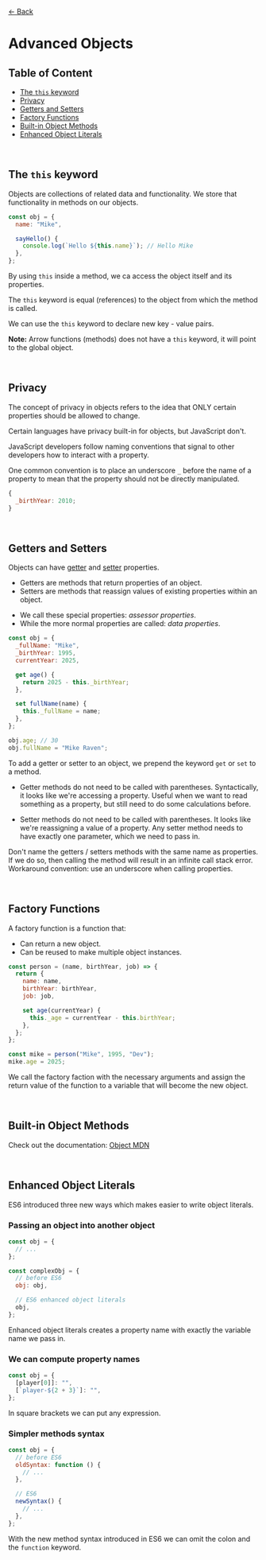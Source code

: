 [&larr; Back](./README.md)

# Advanced Objects

## Table of Content

- [The `this` keyword](#the-this-keyword)
- [Privacy](#privacy)
- [Getters and Setters](#getters-and-setters)
- [Factory Functions](#factory-functions)
- [Built-in Object Methods](#built-in-object-methods)
- [Enhanced Object Literals](#enhanced-object-literals)

<br>

## The `this` keyword

Objects are collections of related data and functionality. We store that functionality in methods on our objects.

```js
const obj = {
  name: "Mike",

  sayHello() {
    console.log(`Hello ${this.name}`); // Hello Mike
  },
};
```

By using `this` inside a method, we ca access the object itself and its properties.

The `this` keyword is equal (references) to the object from which the method is called.

We can use the `this` keyword to declare new key - value pairs.

**Note:** Arrow functions (methods) does not have a `this` keyword, it will point to the global object.

<br>

## Privacy

The concept of privacy in objects refers to the idea that ONLY certain properties should be allowed to change.

Certain languages have privacy built-in for objects, but JavaScript don't.

JavaScript developers follow naming conventions that signal to other developers how to interact with a property.

One common convention is to place an underscore `_` before the name of a property to mean that the property should not be directly manipulated.

```js
{
  _birthYear: 2010;
}
```

<br>

## Getters and Setters

Objects can have [getter](https://developer.mozilla.org/en-US/docs/Web/JavaScript/Reference/Functions/get) and [setter](https://developer.mozilla.org/en-US/docs/Web/JavaScript/Reference/Functions/set) properties.

- Getters are methods that return properties of an object.
- Setters are methods that reassign values of existing properties within an object.

<div></div>

- We call these special properties: _assessor properties_.
- While the more normal properties are called: _data properties_.

```js
const obj = {
  _fullName: "Mike",
  _birthYear: 1995,
  currentYear: 2025,

  get age() {
    return 2025 - this._birthYear;
  },

  set fullName(name) {
    this._fullName = name;
  },
};

obj.age; // 30
obj.fullName = "Mike Raven";
```

To add a getter or setter to an object, we prepend the keyword `get` or `set` to a method.

- Getter methods do not need to be called with parentheses. Syntactically, it looks like we're accessing a property. Useful when we want to read something as a property, but still need to do some calculations before.

- Setter methods do not need to be called with parentheses. It looks like we're reassigning a value of a property. Any setter method needs to have exactly one parameter, which we need to pass in.

Don't name the getters / setters methods with the same name as properties. If we do so, then calling the method will result in an infinite call stack error. Workaround convention: use an underscore when calling properties.

<br>

## Factory Functions

A factory function is a function that:

- Can return a new object.
- Can be reused to make multiple object instances.

```js
const person = (name, birthYear, job) => {
  return {
    name: name,
    birthYear: birthYear,
    job: job,

    set age(currentYear) {
      this._age = currentYear - this.birthYear;
    },
  };
};

const mike = person("Mike", 1995, "Dev");
mike.age = 2025;
```

We call the factory faction with the necessary arguments and assign the return value of the function to a variable that will become the new object.

<br>

## Built-in Object Methods

Check out the documentation: [Object MDN](https://developer.mozilla.org/en-US/docs/Web/JavaScript/Reference/Global_Objects/Object)

<br>

## Enhanced Object Literals

ES6 introduced three new ways which makes easier to write object literals.

### Passing an object into another object

```js
const obj = {
  // ...
};

const complexObj = {
  // before ES6
  obj: obj,

  // ES6 enhanced object literals
  obj,
};
```

Enhanced object literals creates a property name with exactly the variable name we pass in.

### We can compute property names

```js
const obj = {
  [player[0]]: "",
  [`player-${2 + 3}`]: "",
};
```

In square brackets we can put any expression.

### Simpler methods syntax

```js
const obj = {
  // before ES6
  oldSyntax: function () {
    // ...
  },

  // ES6
  newSyntax() {
    // ...
  },
};
```

With the new method syntax introduced in ES6 we can omit the colon and the `function` keyword.

<br>
